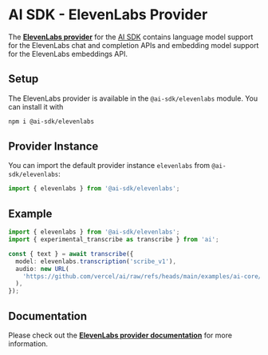 # AI SDK - ElevenLabs Provider

The **[ElevenLabs provider](https://ai-sdk.dev/providers/ai-sdk-providers/elevenlabs)** for the [AI SDK](https://ai-sdk.dev/docs)
contains language model support for the ElevenLabs chat and completion APIs and embedding model support for the ElevenLabs embeddings API.

## Setup

The ElevenLabs provider is available in the `@ai-sdk/elevenlabs` module. You can install it with

```bash
npm i @ai-sdk/elevenlabs
```

## Provider Instance

You can import the default provider instance `elevenlabs` from `@ai-sdk/elevenlabs`:

```ts
import { elevenlabs } from '@ai-sdk/elevenlabs';
```

## Example

```ts
import { elevenlabs } from '@ai-sdk/elevenlabs';
import { experimental_transcribe as transcribe } from 'ai';

const { text } = await transcribe({
  model: elevenlabs.transcription('scribe_v1'),
  audio: new URL(
    'https://github.com/vercel/ai/raw/refs/heads/main/examples/ai-core/data/galileo.mp3',
  ),
});
```

## Documentation

Please check out the **[ElevenLabs provider documentation](https://ai-sdk.dev/providers/ai-sdk-providers/elevenlabs)** for more information.
